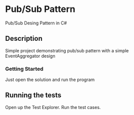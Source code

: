 # Pub/Sub Pattern

Pub/Sub Desing Pattern in C#

## Description

Simple project demonstrating pub/sub pattern with a simple EventAggregator design

### Getting Started

Just open the solution and run the program


## Running the tests

Open up the Test Explorer. Run the test cases.
